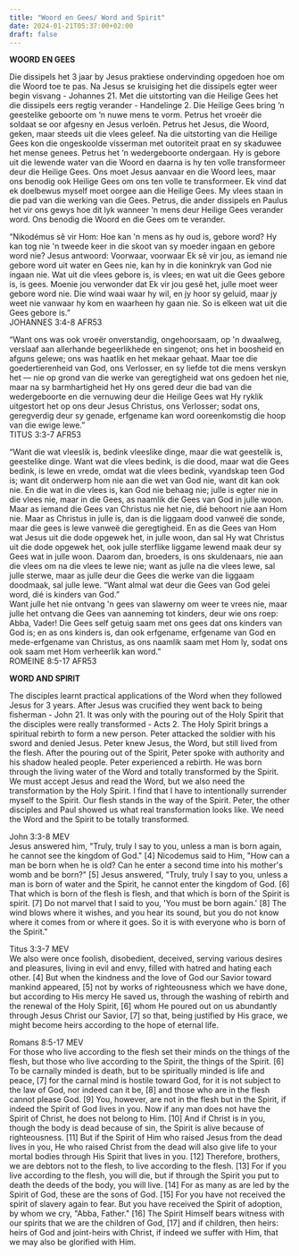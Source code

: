 ```yaml
---
title: "Woord en Gees/ Word and Spirit"
date: 2024-01-21T05:37:00+02:00
draft: false
---
```

<html>
 <head></head>
 <body>
  <p><strong>WOORD EN GEES</strong></p>
  <p>Die dissipels het 3 jaar by Jesus praktiese ondervinding opgedoen hoe om die Woord toe te pas. Na Jesus se kruisiging het die dissipels egter weer begin visvang - Johannes 21. Met die uitstorting van die Heilige Gees het die dissipels eers regtig verander - Handelinge 2. Die Heilige Gees bring ‘n geestelike geboorte om ‘n nuwe mens te vorm. Petrus het vroeër die soldaat se oor afgesny en Jesus verloën. Petrus het Jesus, die Woord, geken, maar steeds uit die vlees geleef. Na die uitstorting van die Heilige Gees kon die ongeskoolde visserman met outoriteit praat en sy skaduwee het mense genees. Petrus het ‘n wedergeboorte ondergaan. Hy is gebore uit die lewende water van die Woord en daarna is hy ten volle transformeer deur die Heilige Gees. Ons moet Jesus aanvaar en die Woord lees, maar ons benodig ook Heilige Gees om ons ten volle te transformeer. Ek vind dat ek doelbewus myself moet oorgee aan die Heilige Gees. My vlees staan in die pad van die werking van die Gees. Petrus, die ander dissipels en Paulus het vir ons gewys hoe dit lyk wanneer ‘n mens deur Heilige Gees verander word. Ons benodig die Woord en die Gees om te verander.</p>
  <p>“Nikodémus sê vir Hom: Hoe kan 'n mens as hy oud is, gebore word? Hy kan tog nie 'n tweede keer in die skoot van sy moeder ingaan en gebore word nie? Jesus antwoord: Voorwaar, voorwaar Ek sê vir jou, as iemand nie gebore word uit water en Gees nie, kan hy in die koninkryk van God nie ingaan nie. Wat uit die vlees gebore is, is vlees; en wat uit die Gees gebore is, is gees. Moenie jou verwonder dat Ek vir jou gesê het, julle moet weer gebore word nie. Die wind waai waar hy wil, en jy hoor sy geluid, maar jy weet nie vanwaar hy kom en waarheen hy gaan nie. So is elkeen wat uit die Gees gebore is.”<br>‭‭JOHANNES‬ ‭3‬:‭4‬-‭8‬ ‭AFR53‬‬</p>
  <p>“Want ons was ook vroeër onverstandig, ongehoorsaam, op 'n dwaalweg, verslaaf aan allerhande begeerlikhede en singenot; ons het in boosheid en afguns gelewe; ons was haatlik en het mekaar gehaat. Maar toe die goedertierenheid van God, ons Verlosser, en sy liefde tot die mens verskyn het — nie op grond van die werke van geregtigheid wat ons gedoen het nie, maar na sy barmhartigheid het Hy ons gered deur die bad van die wedergeboorte en die vernuwing deur die Heilige Gees wat Hy ryklik uitgestort het op ons deur Jesus Christus, ons Verlosser; sodat ons, geregverdig deur sy genade, erfgename kan word ooreenkomstig die hoop van die ewige lewe.”<br>‭‭TITUS‬ ‭3‬:‭3‬-‭7‬ ‭AFR53‬‬</p>
  <p>“Want die wat vleeslik is, bedink vleeslike dinge, maar die wat geestelik is, geestelike dinge. Want wat die vlees bedink, is die dood, maar wat die Gees bedink, is lewe en vrede, omdat wat die vlees bedink, vyandskap teen God is; want dit onderwerp hom nie aan die wet van God nie, want dit kan ook nie. En die wat in die vlees is, kan God nie behaag nie; julle is egter nie in die vlees nie, maar in die Gees, as naamlik die Gees van God in julle woon. Maar as iemand die Gees van Christus nie het nie, dié behoort nie aan Hom nie. Maar as Christus in julle is, dan is die liggaam dood vanweë die sonde, maar die gees is lewe vanweë die geregtigheid. En as die Gees van Hom wat Jesus uit die dode opgewek het, in julle woon, dan sal Hy wat Christus uit die dode opgewek het, ook julle sterflike liggame lewend maak deur sy Gees wat in julle woon. Daarom dan, broeders, is ons skuldenaars, nie aan die vlees om na die vlees te lewe nie; want as julle na die vlees lewe, sal julle sterwe, maar as julle deur die Gees die werke van die liggaam doodmaak, sal julle lewe. “Want almal wat deur die Gees van God gelei word, dié is kinders van God.”<br>‭‭Want julle het nie ontvang 'n gees van slawerny om weer te vrees nie, maar julle het ontvang die Gees van aanneming tot kinders, deur wie ons roep: Abba, Vader! Die Gees self getuig saam met ons gees dat ons kinders van God is; en as ons kinders is, dan ook erfgename, erfgename van God en mede-erfgename van Christus, as ons naamlik saam met Hom ly, sodat ons ook saam met Hom verheerlik kan word.”<br>‭‭ROMEINE‬ ‭8‬:‭5‬-‭17‬ ‭AFR53‬‬</p>
  <p><strong>WORD AND SPIRIT</strong></p>
  <p>The disciples learnt practical applications of the Word when they followed Jesus for 3 years. After Jesus was crucified they went back to being fisherman - John 21. It was only with the pouring out of the Holy Spirit that the disciples were really transformed - Acts 2. The Holy Spirit brings a spiritual rebirth to form a new person. Peter attacked the soldier with his sword and denied Jesus. Peter knew Jesus, the Word, but still lived from the flesh. After the pouring out of the Spirit, Peter spoke with authority and his shadow healed people. Peter experienced a rebirth. He was born through the living water of the Word and totally transformed by the Spirit. We must accept Jesus and read the Word, but we also need the transformation by the Holy Spirit. I find that I have to intentionally surrender myself to the Spirit. Our flesh stands in the way of the Spirit. Peter, the other disciples and Paul showed us what real transformation looks like. We need the Word and the Spirit to be totally transformed.</p>
  <p>John 3:3-8 MEV<br>Jesus answered him, "Truly, truly I say to you, unless a man is born again, he cannot see the kingdom of God." [4] Nicodemus said to Him, "How can a man be born when he is old? Can he enter a second time into his mother's womb and be born?" [5] Jesus answered, "Truly, truly I say to you, unless a man is born of water and the Spirit, he cannot enter the kingdom of God. [6] That which is born of the flesh is flesh, and that which is born of the Spirit is spirit. [7] Do not marvel that I said to you, 'You must be born again.' [8] The wind blows where it wishes, and you hear its sound, but you do not know where it comes from or where it goes. So it is with everyone who is born of the Spirit."</p>
  <p>Titus 3:3-7 MEV<br>We also were once foolish, disobedient, deceived, serving various desires and pleasures, living in evil and envy, filled with hatred and hating each other. [4] But when the kindness and the love of God our Savior toward mankind appeared, [5] not by works of righteousness which we have done, but according to His mercy He saved us, through the washing of rebirth and the renewal of the Holy Spirit, [6] whom He poured out on us abundantly through Jesus Christ our Savior, [7] so that, being justified by His grace, we might become heirs according to the hope of eternal life.</p>
  <p>Romans 8:5-17 MEV<br>For those who live according to the flesh set their minds on the things of the flesh, but those who live according to the Spirit, the things of the Spirit. [6] To be carnally minded is death, but to be spiritually minded is life and peace, [7] for the carnal mind is hostile toward God, for it is not subject to the law of God, nor indeed can it be, [8] and those who are in the flesh cannot please God. [9] You, however, are not in the flesh but in the Spirit, if indeed the Spirit of God lives in you. Now if any man does not have the Spirit of Christ, he does not belong to Him. [10] And if Christ is in you, though the body is dead because of sin, the Spirit is alive because of righteousness. [11] But if the Spirit of Him who raised Jesus from the dead lives in you, He who raised Christ from the dead will also give life to your mortal bodies through His Spirit that lives in you. [12] Therefore, brothers, we are debtors not to the flesh, to live according to the flesh. [13] For if you live according to the flesh, you will die, but if through the Spirit you put to death the deeds of the body, you will live. [14] For as many as are led by the Spirit of God, these are the sons of God. [15] For you have not received the spirit of slavery again to fear. But you have received the Spirit of adoption, by whom we cry, "Abba, Father." [16] The Spirit Himself bears witness with our spirits that we are the children of God, [17] and if children, then heirs: heirs of God and joint-heirs with Christ, if indeed we suffer with Him, that we may also be glorified with Him.<br>&nbsp;</p>
 </body>
</html>